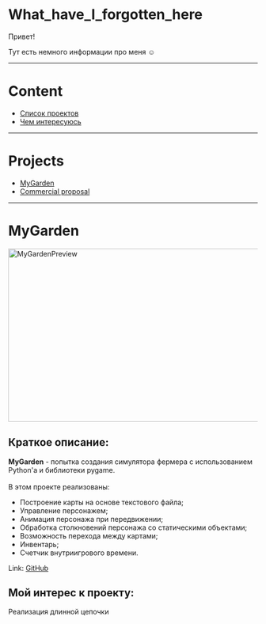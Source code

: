 # What_have_I_forgotten_here

<p>Привет!</p>

<p>Тут есть немного информации про меня ☺</p>

<hr>


# Content

- [Список проектов](#projects)
- [Чем интересуюсь](#interests)
<hr>


# Projects

- [MyGarden](#mygarden)
- [Сommercial proposal](#commercial_proposal)
<hr>


# MyGarden

<p>
  <img src="https://sun9-81.userapi.com/impg/oGVt63sMzLkoYWfpZiM2vLMwoKcTD3bSqR2V5w/rGbC65zvDd4.jpg?size=815x637&quality=95&sign=5e3459668d5b3e30bcb3c8ab2cd3fc84&type=album" width="600px" height="350px" title="MyGardenPreview">
<!-- </p> -->
  <h2>Краткое описание:</h2>
  <b>MyGarden</b> - попытка создания симулятора фермера с использованием Python'а и библиотеки pygame.<br><br>
  В этом проекте реализованы:
  <ul>
    <li>Построение карты на основе текстового файла;</li>
    <li>Управление персонажем;</li>
    <li>Анимация персонажа при передвижении;</li>
    <li>Обработка столкновений персонажа со статическими объектами;</li>
    <li>Возможность перехода между картами;</li>
    <li>Инвентарь;</li>
    <li>Счетчик внутриигрового времени.</li>
  </ul>
  Link: <a href="https://github.com/USB-am/MyGarden.git" target="_blank">GitHub</a>
</p>
<p>
  <h2>Мой интерес к проекту:</h2>
  <p>Реализация длинной цепочки</p>
</p>







